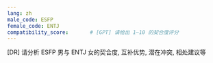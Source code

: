 ```yaml
---
lang: zh
male_code: ESFP
female_code: ENTJ
compatibility_score:       # [GPT] 请给出 1–10 的契合度评分
---
```


[DR] 请分析 ESFP 男与 ENTJ 女的契合度, 互补优势, 潜在冲突, 相处建议等

